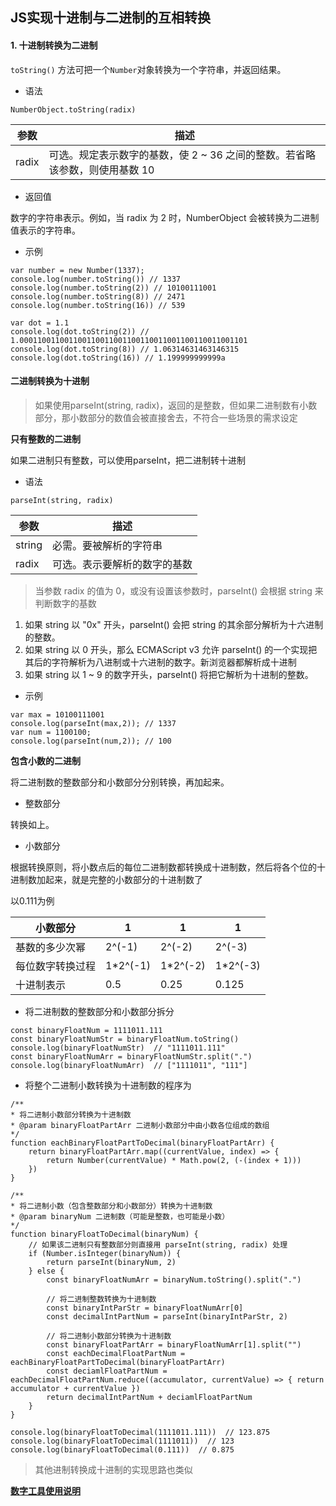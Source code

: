## JS实现十进制与二进制的互相转换
#### 1. 十进制转换为二进制

`toString()` 方法可把一个`Number`对象转换为一个字符串，并返回结果。

- 语法

```
NumberObject.toString(radix)
```

参数 | 描述
---|---
radix | 可选。规定表示数字的基数，使 2 ~ 36 之间的整数。若省略该参数，则使用基数 10

- 返回值

数字的字符串表示。例如，当 radix 为 2 时，NumberObject 会被转换为二进制值表示的字符串。

- 示例

```
var number = new Number(1337);
console.log(number.toString()) // 1337
console.log(number.toString(2)) // 10100111001
console.log(number.toString(8)) // 2471
console.log(number.toString(16)) // 539

var dot = 1.1
console.log(dot.toString(2)) // 1.000110011001100110011001100110011001100110011001101
console.log(dot.toString(8)) // 1.06314631463146315
console.log(dot.toString(16)) // 1.199999999999a
```

#### 二进制转换为十进制

> 如果使用parseInt(string, radix)，返回的是整数，但如果二进制数有小数部分，那小数部分的数值会被直接舍去，不符合一些场景的需求设定

**只有整数的二进制**

如果二进制只有整数，可以使用parseInt，把二进制转十进制

- 语法

```
parseInt(string, radix)
```

参数 | 描述
---|---
string | 必需。要被解析的字符串
radix |	可选。表示要解析的数字的基数

> 当参数 radix 的值为 0，或没有设置该参数时，parseInt() 会根据 string
来判断数字的基数

1. 如果 string 以 "0x" 开头，parseInt() 会把 string 的其余部分解析为十六进制的整数。
2. 如果 string 以 0 开头，那么 ECMAScript v3 允许 parseInt() 的一个实现把其后的字符解析为八进制或十六进制的数字。新浏览器都解析成十进制
3. 如果 string 以 1 ~ 9 的数字开头，parseInt() 将把它解析为十进制的整数。

- 示例
```
var max = 10100111001
console.log(parseInt(max,2)); // 1337
var num = 1100100;
console.log(parseInt(num,2)); // 100
```

**包含小数的二进制**

将二进制数的整数部分和小数部分分别转换，再加起来。

- 整数部分

转换如上。

- 小数部分

根据转换原则，将小数点后的每位二进制数都转换成十进制数，然后将各个位的十进制数加起来，就是完整的小数部分的十进制数了

以0.111为例

小数部分 | 1 | 1 | 1
---|---|---|---
基数的多少次幂 |2^(-1)| 2^(-2)| 2^(-3)
每位数字转换过程 | 1*2^(-1)| 1*2^(-2)| 1*2^(-3)
十进制表示 | 0.5| 0.25| 0.125

- 将二进制数的整数部分和小数部分拆分

```
const binaryFloatNum = 1111011.111
const binaryFloatNumStr = binaryFloatNum.toString()
console.log(binaryFloatNumStr)  // "1111011.111"
const binaryFloatNumArr = binaryFloatNumStr.split(".")
console.log(binaryFloatNumArr)  // ["1111011", "111"]
```

- 将整个二进制小数转换为十进制数的程序为

```
/**
* 将二进制小数部分转换为十进制数
* @param binaryFloatPartArr 二进制小数部分中由小数各位组成的数组
*/
function eachBinaryFloatPartToDecimal(binaryFloatPartArr) {
    return binaryFloatPartArr.map((currentValue, index) => {
        return Number(currentValue) * Math.pow(2, (-(index + 1)))
    })
}

/**
* 将二进制小数（包含整数部分和小数部分）转换为十进制数
* @param binaryNum 二进制数（可能是整数，也可能是小数）
*/
function binaryFloatToDecimal(binaryNum) {
    // 如果该二进制只有整数部分则直接用 parseInt(string, radix) 处理
    if (Number.isInteger(binaryNum)) {
        return parseInt(binaryNum, 2)
    } else {
        const binaryFloatNumArr = binaryNum.toString().split(".")

        // 将二进制整数转换为十进制数
        const binaryIntParStr = binaryFloatNumArr[0]
        const decimalIntPartNum = parseInt(binaryIntParStr, 2)

        // 将二进制小数部分转换为十进制数
        const binaryFloatPartArr = binaryFloatNumArr[1].split("")
        const eachDecimalFloatPartNum = eachBinaryFloatPartToDecimal(binaryFloatPartArr)
        const deciamlFloatPartNum = eachDecimalFloatPartNum.reduce((accumulator, currentValue) => { return accumulator + currentValue })
        return decimalIntPartNum + deciamlFloatPartNum
    }
}

console.log(binaryFloatToDecimal(1111011.111))  // 123.875
console.log(binaryFloatToDecimal(1111011))  // 123
console.log(binaryFloatToDecimal(0.111))  // 0.875
```

>其他进制转换成十进制的实现思路也类似

**[数字工具使用说明](mathUtil.md)**